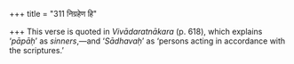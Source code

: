 +++
title = "311 निग्रहेण हि"

+++
This verse is quoted in *Vivādaratnākara* (p. 618), which explains
‘*pāpāḥ*’ as *sinners*,—and ‘*Sādhavaḥ*’ as ‘persons acting in
accordance with the scriptures.’


